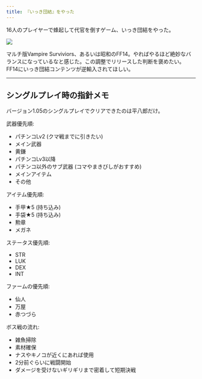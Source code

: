 ```yaml
---
title: 『いっき団結』をやった
---
```

16人のプレイヤーで蜂起して代官を倒すゲーム、いっき団結をやった。

![](https://lh3.googleusercontent.com/docs/ADP-6oFRH5ZLLNHJywfHih8BEjuuxN7LQGwYfLd62JUuJEk9QCKB7emG6TBcf31W0egSQJ7C205tzBLFnpI2a_WxwFbQ0WY8_gocoor5pcv_Ewv_gC72Bs0z6PEmh4qXmDYmjAY8kI9xILwIWz9SWWyg5Ylp4Hw_o0-AwPQbszOz_7x9S1NhzDmGJKpg158JQxjIkGDwFsLR_jt-gT1tkMWK4-5PHk5oF14-Ww0kP5xsRR_rnnLcfyjWkFf5WO1Npf1cxsb5BsVZsmjjv_sokoImcoUpNTsbIWB0IAKDYf1cPcBa2vkJ6vUl-fhCHVd0Y99nV3KGqtFU_3XlvK1MXMUALJ-4rCRJRTaaF0T32nOs1sKHXyJrZe4IonLzhz0_3zu-LqlL77RSvvzEAPrBK4b6R1LGoEIanPd75QNCbP09yi8FRXOvU32bUlvTTMk-94zbmQsN8gSXtsNh1g1_m99m_mWZ-zHIGHv_nrODqlc6E3RfF7wc6l8mG1gZLW33srXWjU-w9SPQEqbZJkWE5f4DKuOFBLjQih1u3lKHzDXJpS-kgm2lcJxZ416wo7Zsnym0E66NEm7zGe3eltS90A7gc-MeWl-hwWif1rXLlPa-B4YzCdgCF6srMDSy88R5PLsN9GPps7nH5wfjn_ajXTSIpaPsLS8gB6my3iqC9KF59NZC9PckgFTWssNKkDW90NIOY47tyXz3gBJDUoH9wrO55r5T2vxov_4Is11veKXpl1RFytZAo0c74wcK6L-n2CcGo4b32loaBeVFmwRqOETNxYUey-Z8QJVKmJLdGsY-lvwzZZ5gvcaUohC48brfvcJDFKM_v1V_jOGiKrGRLzU8hAAE-KJza9-YsEx1k5cSpa8jwtM6eAtyQc9Hj6fisIVEHmy-j0fCKeJX68b0YvtlmaX06O5T5O1YcRybnGZlWfuxm7HtHXeYHQsRyrfs-N6b0mqBJXKJtOg_uLm4MEG0QdD3jDVv94Gf6CtLUpxVJDH-Ev1KMz-_DApV-hLk7INP8oQvu5R3M_u1M5TllxJWkNoYCyULQqJQFVMZS8o7HrWTCk-DI6_6f4LsDsbkuwG-HXSMyRFoL-6NXbobqKTsldtFF3-ayezJrh6FzVFMhOyXstrS7gY2bzEBQ2nD5hyLgmtJELMZF-7C_UNyerzavjB8vIWRZ1Uo01g-AyrxAO2eX4BOXIJUs9rnQo0bIzu6Z0ZC8V14XNA9iwJtsV7tM0DJgQG8HSlupzj-oJw21a2N2Sw47g)

マルチ版Vampire Surviviors、あるいは昭和のFF14。やればやるほど絶妙なバランスになっているなと感じた。この調整でリリースした判断を褒めたい。FF14にいっき団結コンテンツが逆輸入されてほしい。

* * *

シングルプレイ時の指針メモ
-------------

バージョン1.05のシングルプレイでクリアできたのは平八郎だけ。

武器優先順:

*   パチンコLv2 (クマ戦までに引きたい)
*   メイン武器
*   黄鎌
*   パチンコLv3以降
*   パチンコ以外のサブ武器 (コマやまきびしがおすすめ)
*   メインアイテム
*   その他

アイテム優先順:

*   手甲★5 (持ち込み)
*   手袋★5 (持ち込み)
*   勲章
*   メガネ

ステータス優先順:

*   STR
*   LUK
*   DEX
*   INT

ファームの優先順:

*   仙人
*   万屋
*   赤つづら

ボス戦の流れ:

*   雑魚掃除
*   素材確保
*   ナスやキノコが近くにあれば使用
*   2分前ぐらいに戦闘開始
*   ダメージを受けないギリギリまで密着して短期決戦
